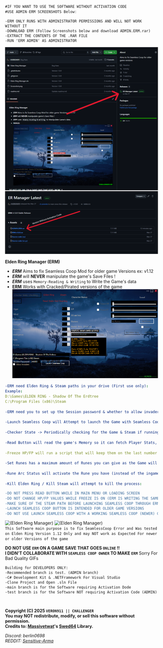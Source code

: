 ```cs
#IF YOU WANT TO USE THE SOFTWARE WITHOUT ACTIVATION CODE
#USE ADMIN-ERM SCREENSHOTS Below:
```
```diif
-ERM ONLY RUNS WITH ADMINISTRATOR PERMISSIONS AND WILL NOT WORK WITHOUT IT
-DOWNLOAD ERM (Follow Screenshots below and download ADMIN.ERM.rar)
-EXTRACT THE CONTENTS OF THE .RAR FILE
-RUN 'ERM ADMIN' AS ADMINISTRATOR
```
![(Elden Ring Manager)](Screenshot2.PNG)
![(Elden Ring Manager)](Screenshot3.PNG)

**Elden Ring Manager (ERM)**
- ***ERM*** Aims to fix Seamless Coop Mod for older game Versions ex: v1.12  
- ***ERM*** will **NEVER** manipulate the game's Save Files !
- ***ERM*** uses `Memory-Reading & Writing` to Write the Game's data
- **ERM** Works with Cracked/Pirated versions of the game
![(Elden Ring Manager)](Screenshot.png)
```yaml
-ERM need Elden Ring & Steam paths in your drive (First use only):
Example:
D:\Games\ELDEN RING - Shadow Of The Erdtree
C:\Program Files (x86)\Steam

-ERM need you to set up the Session password & whether to allow invaders or not (First use only):

-Launch Seamless Coop will Attempt to launch the Game with Seamless Coop and bypass it's known Error:

-Checker State -> Periodically checking for the Game & Steam if running or not:

-Read Button will read the game's Memory so it can fetch Player Stats, Health and more..:

-Freeze HP/FP will run a script that will keep them on the last number you set in ERM::

-Set Runes has a maximum amount of Runes you can give as the Game will crash if you gave more:

-Rune Arc Status will activate the Rune you have (instead of the ingame Rune Arc):

-Kill Elden Ring / Kill Steam will attempt to kill the process:
```
```diff
-DO NOT PRESS READ BUTTON WHILE IN MAIN MENU OR LOADING SCREEN
-DO NOT CHANGE HP/FP VALUES WHILE FREEZE IS ON (ERM IS WRITING THE SAME DATA YOU ARE CHANGING)
-MAKE SURE OF THE STEAM PATH BEFORE LAUNCHING SEAMLESS COOP THROUGH ERM (FIRST TIME ONLY)
-LAUNCH SEAMLESS COOP BUTTON IS INTENDED FOR OLDER GAME VERSIONS
-DO NOT USE LAUNCH SEAMLESS COOP WITH A WORKING SEAMLESS COOP (NEWER) GAME VERSION
```
![(Elden Ring Manager)](GIF2.gif)
![(Elden Ring Manager)](GIF1.gif)
<br>
``This Software main purpose is to fix SeamlessCoop Error and Was tested on Elden Ring Version 1.12 Only and may NOT work as Expected For newer or older Versions of the game``

 **DO NOT USE `ERM` ON A GAME SAVE THAT GOES `ONLINE` !!**  
 **I DIDN'T COLLABORATE WITH ``SEAMLESS COOP OWNER`` TO MAKE ``ERM``**
 Sorry For Bad Quality GIFs
<br>
````
Building for DEVELOPERS ONLY:
-Recommended branch is test. (ADMIN branch)
-C# Development Kit & .NETFramework For Visual Studio
-Clone Project and Open .sln File
-main branch is for the Software requiring Activation Dode
-test branch is for the Software NOT requiring Activation Code (ADMIN)
````
<br>

**Copyright (C) 2025 ``VERON911 || CHALLENGER``**  
**You may NOT redistribute, modify, or sell this software without permission.**  
**Credits to: [Massivetwat](https://github.com/Massivetwat)'s [Swed64](https://github.com/Massivetwat/Swed64) Library.**
<br>

*Discord: berlin0698*  
*REDDIT: [Sensitive-Arma](https://www.reddit.com/user/Sensitive-Arma/)*  
